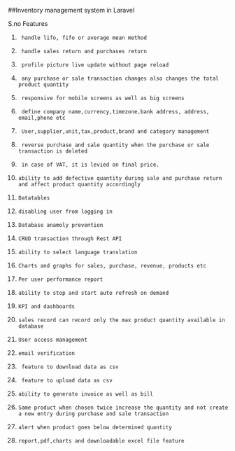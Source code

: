 ##Inventory management system in Laravel

S.no	Features
1.		handle lifo, fifo or average mean method
2.		handle sales return and purchases return
3.		profile picture live update without page reload	
4.		any purchase or sale transaction changes also changes the total product quantity	
5.		responsive for mobile screens as well as big screens	
6.		define company name,currency,timezone,bank address, address, email,phone etc
7.		User,supplier,unit,tax,product,brand and category management	
8.		reverse purchase and sale quantity when the purchase or sale transaction is deleted	
9.		in case of VAT, it is levied on final price.	
10.		ability to add defective quantity during sale and purchase return and affect product quantity accordingly
11.		Datatables
12.		disabling user from logging in
13.		Database anamoly prevention	
14.		CRUD transaction through Rest API
15.		ability to select language translation 
16.		Charts and graphs for sales, purchase, revenue, products etc
17.		Per user performance report
18.		ability to stop and start auto refresh on demand	
19.		KPI and dashboards
20.		sales record can record only the max product quantity available in database
21.		User access management	
22.		email verification
23.		 feature to download data as csv
24.		 feature to upload data as csv	
25.		ability to generate invoice as well as bill	
26.		Same product when chosen twice increase the quantity and not create a new entry during purchase and sale transaction	
27.		alert when product goes below determined quantity	
28.		report,pdf,charts and downloadable excel file feature
